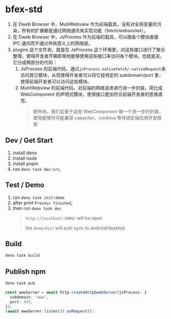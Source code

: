 # bfex-std

1. 在 Dweb Browser 中，MutilWebview 作为前端载具，没有对全局变量的污染，所有的扩展都是通过网络通讯来实现功能（fetch/websocket）。
2. 在 Dweb Browser 中，JsProcess 作为后端的载具，可以跟各个模块直接 IPC 通讯而不通过传统意义上的网络层。
3. plugins 这个文件夹，就是在 JsProcess 这个环境里，对这些接口进行了聚合整理，使得开发者开箱即用地能够使用这些接口来访问各个模块。也就是说，它分成两部分的代码：
   1. JsProcess 的后端代码，通过`jsProcess.nativeFetch/.nativeRequest`来访问其它模块，从而使得开发者可以将它挂特定的 subdomain/port 里，使得前端开发者可以访问这些模块。
   2. MutilWebview 的前端代码，对后端的网络请求进行进一步封装，简化成 WebComponent 的声明式模块，使得接口更加符合前端开发者的思维直觉。
      > 额外地，我们会基于这些 WebComponent 做一个进一步的封装，使得能够尽可能兼容 capacitor、cordova 等传统前端应用开发框架

## Dev / Get Start

1.  install deno
2.  install node
3.  install pnpm
4.  run `deno task dev:src`,

## Test / Demo

1. run `deno task init:demo`
1. after print `Process finished`,
1. then run `deno task dev`
   > `http://localhost:3000/` will be open
   >
   > the `demo/dist` will auto sync to android/desktop

## Build

```bash
deno task build
```

## Publish npm

```bash
deno task pub
```

```ts
const wwwServer = await http.createHttpDwebServer(jsProcess, {
  subdomain: "www",
  port: 443,
});
(await wwwServer.listen()).onRequest();
```
